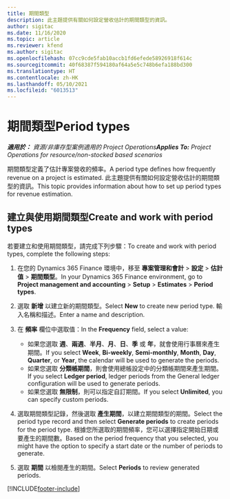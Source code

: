 ```yaml
---
title: 期間類型
description: 此主題提供有關如何設定營收估計的期間類型的資訊。
author: sigitac
ms.date: 11/16/2020
ms.topic: article
ms.reviewer: kfend
ms.author: sigitac
ms.openlocfilehash: 07cc9cde5fab10accb1fd6efede58926918f614c
ms.sourcegitcommit: 40f68387f594180af64a5e5c748b6efa188bd300
ms.translationtype: HT
ms.contentlocale: zh-HK
ms.lasthandoff: 05/10/2021
ms.locfileid: "6013513"
---
```

# <a name="period-types"></a><span data-ttu-id="14747-103">期間類型</span><span class="sxs-lookup"><span data-stu-id="14747-103">Period types</span></span>

<span data-ttu-id="14747-104">_**適用於：** 資源/非庫存型案例適用的 Project Operations_</span><span class="sxs-lookup"><span data-stu-id="14747-104">_**Applies To:** Project Operations for resource/non-stocked based scenarios_</span></span>

<span data-ttu-id="14747-105">期間類型定義了估計專案營收的頻率。</span><span class="sxs-lookup"><span data-stu-id="14747-105">A period type defines how frequently revenue on a project is estimated.</span></span> <span data-ttu-id="14747-106">此主題提供有關如何設定營收估計的期間類型的資訊。</span><span class="sxs-lookup"><span data-stu-id="14747-106">This topic provides information about how to set up period types for revenue estimation.</span></span> 

## <a name="create-and-work-with-period-types"></a><span data-ttu-id="14747-107">建立與使用期間類型</span><span class="sxs-lookup"><span data-stu-id="14747-107">Create and work with period types</span></span>
<span data-ttu-id="14747-108">若要建立和使用期間類型，請完成下列步驟：</span><span class="sxs-lookup"><span data-stu-id="14747-108">To create and work with period types, complete the following steps:</span></span>

1. <span data-ttu-id="14747-109">在您的 Dynamics 365 Finance 環境中，移至 **專案管理和會計** > **設定** > **估計值** > **期間類型**。</span><span class="sxs-lookup"><span data-stu-id="14747-109">In your Dynamics 365 Finance environment, go to **Project management and accounting** > **Setup** > **Estimates** > **Period types**.</span></span>
2. <span data-ttu-id="14747-110">選取 **新增** 以建立新的期間類型。</span><span class="sxs-lookup"><span data-stu-id="14747-110">Select **New** to create new period type.</span></span> <span data-ttu-id="14747-111">輸入名稱和描述。</span><span class="sxs-lookup"><span data-stu-id="14747-111">Enter a name and description.</span></span>
3. <span data-ttu-id="14747-112">在 **頻率** 欄位中選取值：</span><span class="sxs-lookup"><span data-stu-id="14747-112">In the **Frequency** field, select a value:</span></span>

    - <span data-ttu-id="14747-113">如果您選取 **週**、**兩週**、**半月**、**月**、**日**、**季** 或 **年**，就會使用行事曆來產生期間。</span><span class="sxs-lookup"><span data-stu-id="14747-113">If you select **Week**, **Bi-weekly**, **Semi-monthly**, **Month**, **Day**, **Quarter**, or **Year**, the calendar will be used to generate the periods.</span></span> 
    - <span data-ttu-id="14747-114">如果您選取 **分類帳期間**，則會使用總帳設定中的分類帳期間來產生期間。</span><span class="sxs-lookup"><span data-stu-id="14747-114">If you select **Ledger period**, ledger periods from the General ledger configuration will be used to generate periods.</span></span>
    - <span data-ttu-id="14747-115">如果您選取 **無限制**，則可以指定自訂期間。</span><span class="sxs-lookup"><span data-stu-id="14747-115">If you select **Unlimited**, you can specify custom periods.</span></span>
4. <span data-ttu-id="14747-116">選取期間類型記錄，然後選取 **產生期間**，以建立期間類型的期間。</span><span class="sxs-lookup"><span data-stu-id="14747-116">Select the period type record and then select **Generate periods** to create periods for the period type.</span></span> <span data-ttu-id="14747-117">根據您所選取的期間頻率，您可以選擇指定開始日期或要產生的期間數。</span><span class="sxs-lookup"><span data-stu-id="14747-117">Based on the period frequency that you selected, you might have the option to specify a start date or the number of periods to generate.</span></span>
5. <span data-ttu-id="14747-118">選取 **期間** 以檢閱產生的期間。</span><span class="sxs-lookup"><span data-stu-id="14747-118">Select **Periods** to review generated periods.</span></span>



[!INCLUDE[footer-include](../includes/footer-banner.md)]